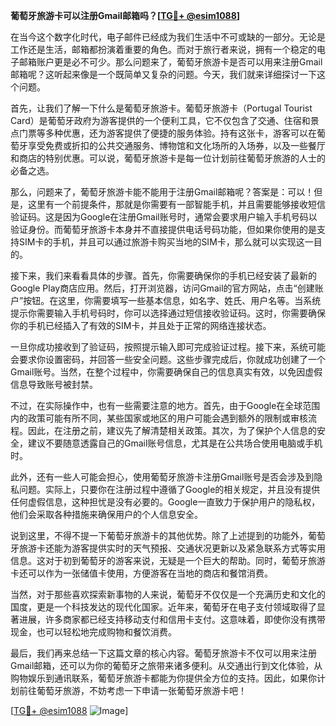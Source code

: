 **葡萄牙旅游卡可以注册Gmail邮箱吗？[[TG💪+ @esim1088](https://t.me/s/esim1088)]**

在当今这个数字化时代，电子邮件已经成为我们生活中不可或缺的一部分。无论是工作还是生活，邮箱都扮演着重要的角色。而对于旅行者来说，拥有一个稳定的电子邮箱账户更是必不可少。那么问题来了，葡萄牙旅游卡是否可以用来注册Gmail邮箱呢？这听起来像是一个既简单又复杂的问题。今天，我们就来详细探讨一下这个问题。

首先，让我们了解一下什么是葡萄牙旅游卡。葡萄牙旅游卡（Portugal Tourist Card）是葡萄牙政府为游客提供的一个便利工具，它不仅包含了交通、住宿和景点门票等多种优惠，还为游客提供了便捷的服务体验。持有这张卡，游客可以在葡萄牙享受免费或折扣的公共交通服务、博物馆和文化场所的入场券，以及一些餐厅和商店的特别优惠。可以说，葡萄牙旅游卡是每一位计划前往葡萄牙旅游的人士的必备之选。

那么，问题来了，葡萄牙旅游卡能不能用于注册Gmail邮箱呢？答案是：可以！但是，这里有一个前提条件，那就是你需要有一部智能手机，并且需要能够接收短信验证码。这是因为Google在注册Gmail账号时，通常会要求用户输入手机号码以验证身份。而葡萄牙旅游卡本身并不直接提供电话号码功能，但如果你使用的是支持SIM卡的手机，并且可以通过旅游卡购买当地的SIM卡，那么就可以实现这一目的。

接下来，我们来看看具体的步骤。首先，你需要确保你的手机已经安装了最新的Google Play商店应用。然后，打开浏览器，访问Gmail的官方网站，点击“创建账户”按钮。在这里，你需要填写一些基本信息，如名字、姓氏、用户名等。当系统提示你需要输入手机号码时，你可以选择通过短信接收验证码。这时，你需要确保你的手机已经插入了有效的SIM卡，并且处于正常的网络连接状态。

一旦你成功接收到了验证码，按照提示输入即可完成验证过程。接下来，系统可能会要求你设置密码，并回答一些安全问题。这些步骤完成后，你就成功创建了一个Gmail账号。当然，在整个过程中，你需要确保自己的信息真实有效，以免因虚假信息导致账号被封禁。

不过，在实际操作中，也有一些需要注意的地方。首先，由于Google在全球范围内的政策可能有所不同，某些国家或地区的用户可能会遇到额外的限制或审核流程。因此，在注册之前，建议先了解清楚相关政策。其次，为了保护个人信息的安全，建议不要随意透露自己的Gmail账号信息，尤其是在公共场合使用电脑或手机时。

此外，还有一些人可能会担心，使用葡萄牙旅游卡注册Gmail账号是否会涉及到隐私问题。实际上，只要你在注册过程中遵循了Google的相关规定，并且没有提供任何虚假信息，这种担忧是没有必要的。Google一直致力于保护用户的隐私权，他们会采取各种措施来确保用户的个人信息安全。

说到这里，不得不提一下葡萄牙旅游卡的其他优势。除了上述提到的功能外，葡萄牙旅游卡还能为游客提供实时的天气预报、交通状况更新以及紧急联系方式等实用信息。这对于初到葡萄牙的游客来说，无疑是一个巨大的帮助。同时，葡萄牙旅游卡还可以作为一张储值卡使用，方便游客在当地的商店和餐馆消费。

当然，对于那些喜欢探索新事物的人来说，葡萄牙不仅仅是一个充满历史和文化的国度，更是一个科技发达的现代化国家。近年来，葡萄牙在电子支付领域取得了显著进展，许多商家都已经支持移动支付和信用卡支付。这意味着，即使你没有携带现金，也可以轻松地完成购物和餐饮消费。

最后，我们再来总结一下这篇文章的核心内容。葡萄牙旅游卡不仅可以用来注册Gmail邮箱，还可以为你的葡萄牙之旅带来诸多便利。从交通出行到文化体验，从购物娱乐到通讯联系，葡萄牙旅游卡都能为你提供全方位的支持。因此，如果你计划前往葡萄牙旅游，不妨考虑一下申请一张葡萄牙旅游卡吧！

[[TG💪+ @esim1088](https://t.me/s/esim1088) ![Image](https://i.postimg.cc/4NQfJmqS/Snipaste-2025-05-13-00-14-12.png)]
